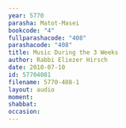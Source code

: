 ```yaml
---
year: 5770
parasha: Matot-Masei
bookcode: "4"
fullparashacode: "408"
parashacode: "408"
title: Music During the 3 Weeks
author: Rabbi Eliezer Hirsch
date: 2010-07-10
id: 57704081
filename: 5770-408-1
layout: audio
moment: 
shabbat: 
occasion: 
---
```

